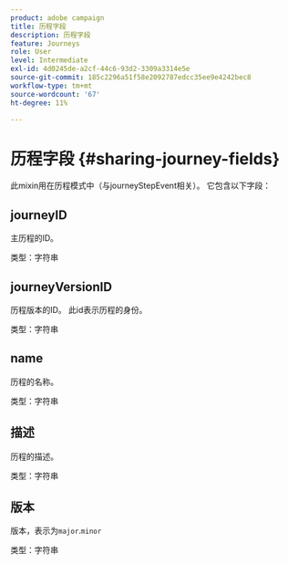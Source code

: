 ```yaml
---
product: adobe campaign
title: 历程字段
description: 历程字段
feature: Journeys
role: User
level: Intermediate
exl-id: 4d0245de-a2cf-44c6-93d2-3309a3314e5e
source-git-commit: 185c2296a51f58e2092787edcc35ee9e4242bec8
workflow-type: tm+mt
source-wordcount: '67'
ht-degree: 11%

---
```


# 历程字段 {#sharing-journey-fields}

此mixin用在历程模式中（与journeyStepEvent相关）。 它包含以下字段：

## journeyID

主历程的ID。

类型：字符串

## journeyVersionID

历程版本的ID。 此id表示历程的身份。

类型：字符串

## name

历程的名称。

类型：字符串

## 描述

历程的描述。

类型：字符串

## 版本

版本，表示为`major`.`minor`

类型：字符串
